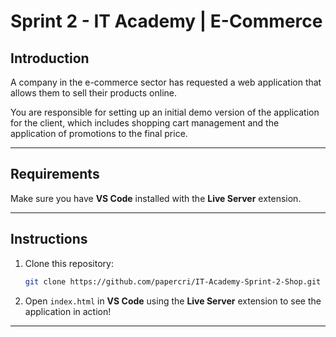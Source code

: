 # Sprint 2 - IT Academy | E-Commerce

## Introduction

A company in the e-commerce sector has requested a web application that allows them to sell their products online.

You are responsible for setting up an initial demo version of the application for the client, which includes shopping cart management and the application of promotions to the final price. 

---

## Requirements

Make sure you have **VS Code** installed with the **Live Server** extension.

---

## Instructions

1. Clone this repository:

   ```bash
   git clone https://github.com/papercri/IT-Academy-Sprint-2-Shop.git
   ```

2. Open `index.html` in **VS Code** using the **Live Server** extension to see the application in action!

---

